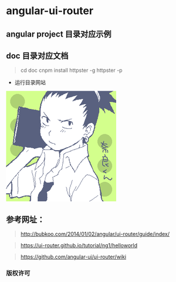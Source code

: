 # angular-ui-router

## angular project 目录对应示例

## doc 目录对应文档
> cd doc
> cnpm install httpster -g 
> httpster -p 
* 运行目录网站

[![cover](./images/face.png)]()


## 参考网址：

> http://bubkoo.com/2014/01/02/angular/ui-router/guide/index/

> https://ui-router.github.io/tutorial/ng1/helloworld

> https://github.com/angular-ui/ui-router/wiki

### 版权许可

